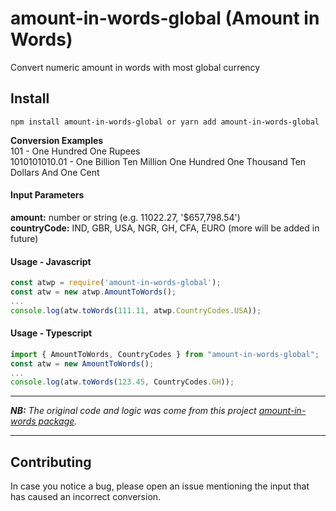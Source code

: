 # amount-in-words-global (Amount in Words)
Convert numeric amount in words with most global currency

## Install

```
npm install amount-in-words-global or yarn add amount-in-words-global
```

**Conversion Examples**  
101 - One Hundred One Rupees  
1010101010.01 - One Billion Ten Million One Hundred One Thousand Ten Dollars And One Cent

#### Input Parameters
**amount:** number or string (e.g. 11022.27, '$657,798.54')  
**countryCode:** IND, GBR, USA, NGR, GH, CFA, EURO (more will be added in future)

#### Usage - Javascript
```javascript
const atwp = require('amount-in-words-global');
const atw = new atwp.AmountToWords();
...
console.log(atw.toWords(111.11, atwp.CountryCodes.USA));
```

#### Usage - Typescript
```typescript
import { AmountToWords, CountryCodes } from "amount-in-words-global";
const atw = new AmountToWords();
...
console.log(atw.toWords(123.45, CountryCodes.GH));
```

---

**_NB:_** _The original code and logic was come from this project [amount-in-words package](https://www.npmjs.com/package/amount-in-words)._

---

## Contributing

In case you notice a bug, please open an issue mentioning the input that has caused an incorrect conversion.
